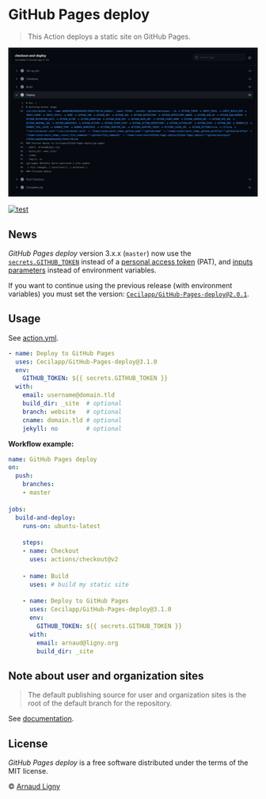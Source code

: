 # GitHub Pages deploy

> This Action deploys a static site on GitHub Pages.

![Deploy to GitHub Pages](docs/GitHub-Pages-deploy.png)

[![test](https://github.com/Cecilapp/GitHub-Pages-deploy/workflows/test/badge.svg)](https://github.com/Cecilapp/GitHub-Pages-deploy/actions?query=workflow%3Atest)

## News

_GitHub Pages deploy_ version 3.x.x (`master`) now use the [`secrets.GITHUB_TOKEN`](https://docs.github.com/en/free-pro-team@latest/actions/reference/authentication-in-a-workflow) instead of a [personal access token](https://docs.github.com/en/free-pro-team@latest/github/authenticating-to-github/creating-a-personal-access-token) (PAT), and [inputs parameters](https://docs.github.com/en/free-pro-team@latest/actions/reference/workflow-syntax-for-github-actions#jobsjob_idstepswith) instead of environment variables.

If you want to continue using the previous release (with environment variables) you must set the version: [`Cecilapp/GitHub-Pages-deploy@2.0.1`](https://github.com/marketplace/actions/gh-pages-deploy?version=2.0.1).

## Usage

See [action.yml](action.yml).

```yml
- name: Deploy to GitHub Pages
  uses: Cecilapp/GitHub-Pages-deploy@3.1.0
  env:
    GITHUB_TOKEN: ${{ secrets.GITHUB_TOKEN }}
  with:
    email: username@domain.tld
    build_dir: _site  # optional
    branch: website   # optional
    cname: domain.tld # optional
    jekyll: no        # optional
```

**Workflow example:**

```yml
name: GitHub Pages deploy
on:
  push:
    branches:
    - master

jobs:
  build-and-deploy:
    runs-on: ubuntu-latest

    steps:
    - name: Checkout
      uses: actions/checkout@v2

    - name: Build
      uses: # build my static site

    - name: Deploy to GitHub Pages
      uses: Cecilapp/GitHub-Pages-deploy@3.1.0
      env:
        GITHUB_TOKEN: ${{ secrets.GITHUB_TOKEN }}
      with:
        email: arnaud@ligny.org
        build_dir: _site
```

## Note about user and organization sites

> The default publishing source for user and organization sites is the root of the default branch for the repository.

See [documentation](https://docs.github.com/en/free-pro-team@latest/github/working-with-github-pages/about-github-pages#publishing-sources-for-github-pages-sites).

## License

_GitHub Pages deploy_ is a free software distributed under the terms of the MIT license.

© [Arnaud Ligny](https://arnaudligny.fr)
